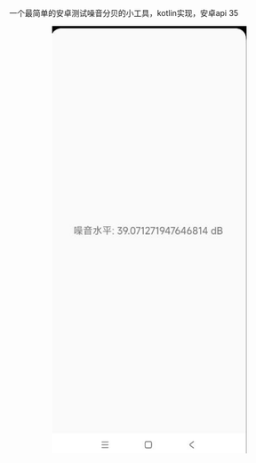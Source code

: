 一个最简单的安卓测试噪音分贝的小工具，kotlin实现，安卓api 35

<p align="center">
    <a href="#">
      <img src="https://raw.githubusercontent.com/zjsxwc/AndroidNoiseDecibelTest/refs/heads/main/screenshot.jpeg" width=350>
    </a>
</p>
